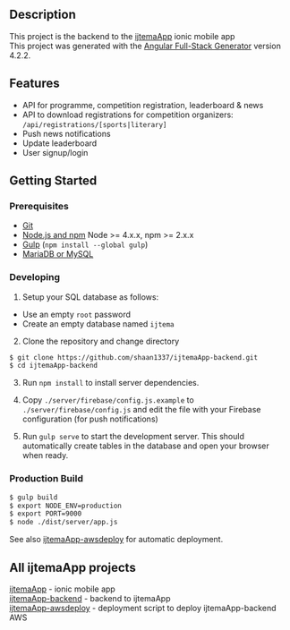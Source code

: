 ## Description
This project is the backend to the [ijtemaApp](https://github.com/shaan1337/ijtemaApp) ionic mobile app  
This project was generated with the [Angular Full-Stack Generator](https://github.com/DaftMonk/generator-angular-fullstack) version 4.2.2.

## Features
- API for programme, competition registration, leaderboard & news
- API to download registrations for competition organizers: `/api/registrations/[sports|literary]`  
- Push news notifications
- Update leaderboard
- User signup/login

## Getting Started

### Prerequisites

- [Git](https://git-scm.com/)
- [Node.js and npm](nodejs.org) Node >= 4.x.x, npm >= 2.x.x
- [Gulp](http://gulpjs.com/) (`npm install --global gulp`)
- [MariaDB or MySQL](https://mariadb.org)

### Developing

1. Setup your SQL database as follows:  
- Use an empty `root` password
- Create an empty database named `ijtema`

2. Clone the repository and change directory
```bash
$ git clone https://github.com/shaan1337/ijtemaApp-backend.git
$ cd ijtemaApp-backend
```

3. Run `npm install` to install server dependencies.

4. Copy `./server/firebase/config.js.example` to `./server/firebase/config.js` and edit the file with your Firebase configuration (for push notifications)

5. Run `gulp serve` to start the development server. 
This should automatically create tables in the database and open your browser when ready.

### Production Build
```bash
$ gulp build
$ export NODE_ENV=production
$ export PORT=9000
$ node ./dist/server/app.js
```

See also [ijtemaApp-awsdeploy](https://github.com/shaan1337/ijtemaApp-awsdeploy) for automatic deployment.

## All ijtemaApp projects
[ijtemaApp](https://github.com/shaan1337/ijtemaApp) - ionic mobile app  
[ijtemaApp-backend](https://github.com/shaan1337/ijtemaApp-backend) - backend to ijtemaApp  
[ijtemaApp-awsdeploy](https://github.com/shaan1337/ijtemaApp-awsdeploy) - deployment script to deploy ijtemaApp-backend AWS  